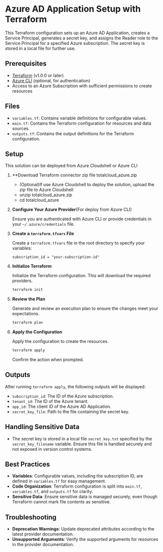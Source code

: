 # Azure AD Application Setup with Terraform

This Terraform configuration sets up an Azure AD Application, creates a Service Principal, generates a secret key, and assigns the Reader role to the Service Principal for a specified Azure subscription. The secret key is stored in a local file for further use.

## Prerequisites

- [Terraform](https://www.terraform.io/downloads.html) (v1.0.0 or later)
- [Azure CLI](https://docs.microsoft.com/en-us/cli/azure/install-azure-cli) (optional, for authentication)
- Access to an Azure Subscription with sufficient permissions to create resources

## Files

- `variables.tf`: Contains variable definitions for configurable values.
- `main.tf`: Contains the Terraform configuration for resources and data sources.
- `outputs.tf`: Contains the output definitions for the Terraform configuration.

## Setup

This solution can be deployed from Azure Cloudshell or Azure CLI

1. **Download Terraform connector zip file totalcloud_azure.zip

    - (Optional)If use Azure Cloudshell to deploy the solution, upload the zip file to Azure Cloudshell
    - unzip totalcloud_azure.zip
    - cd totalcloud_azure

2. **Configure Your Azure Provider**(For deploy from Azure CLI)

   Ensure you are authenticated with Azure CLI or provide credentials in your `~/.azure/credentials` file.

3. **Create a `terraform.tfvars` File**

   Create a `terraform.tfvars` file in the root directory to specify your variables:

    ```hcl
    subscription_id = "your-subscription-id"
    ```

4. **Initialize Terraform**

    Initialize the Terraform configuration. This will download the required providers.

    ```bash
    terraform init
    ```

5. **Review the Plan**

    Generate and review an execution plan to ensure the changes meet your expectations.

    ```bash
    terraform plan
    ```

6. **Apply the Configuration**

    Apply the configuration to create the resources.

    ```bash
    terraform apply
    ```

    Confirm the action when prompted.

## Outputs

After running `terraform apply`, the following outputs will be displayed:

- `subscription_id`: The ID of the Azure subscription.
- `tenant_id`: The ID of the Azure tenant.
- `app_id`: The client ID of the Azure AD Application.
- `secret_key_file`: Path to the file containing the secret key.

## Handling Sensitive Data

- The secret key is stored in a local file `secret_key.txt` specified by the `secret_key_filename` variable. Ensure this file is handled securely and not exposed in version control systems.

## Best Practices

- **Variables**: Configurable values, including the subscription ID, are defined in `variables.tf` for easy management.
- **Code Organization**: Terraform configuration is split into `main.tf`, `variables.tf`, and `outputs.tf` for clarity.
- **Sensitive Data**: Ensure sensitive data is managed securely, even though Terraform cannot mark file contents as sensitive.

## Troubleshooting

- **Deprecation Warnings**: Update deprecated attributes according to the latest provider documentation.
- **Unsupported Arguments**: Verify the supported arguments for resources in the provider documentation.
